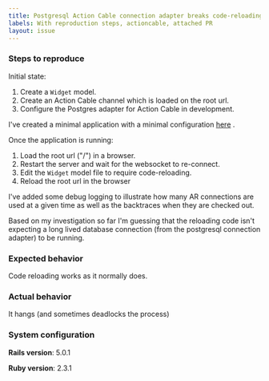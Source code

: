```yaml
---
title: Postgresql Action Cable connection adapter breaks code-reloading in development
labels: With reproduction steps, actioncable, attached PR
layout: issue
---
```


### Steps to reproduce

Initial state:
1. Create a `Widget` model.
1. Create an Action Cable channel which is loaded on the root url.
1. Configure the Postgres adapter for Action Cable in development.

I've created a minimal application with a minimal configuration [here](https://github.com/mcolyer/actioncable-postgres-issue) .

Once the application is running:
1. Load the root url ("/") in a browser.
1. Restart the server and wait for the websocket to re-connect.
1. Edit the `Widget` model file to require code-reloading.
1. Reload the root url in the browser

I've added some debug logging to illustrate how many AR connections are used at a given time as well as the backtraces when they are checked out. 

Based on my investigation so far I'm guessing that the reloading code isn't expecting a long lived database connection (from the postgresql connection adapter) to be running.

### Expected behavior
Code reloading works as it normally does.

### Actual behavior
It hangs (and sometimes deadlocks the process)

### System configuration
**Rails version**: 5.0.1

**Ruby version**: 2.3.1

